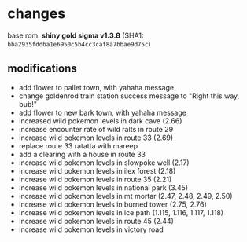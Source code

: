 
# changes

base rom: **shiny gold sigma v1.3.8** (SHA1: `bba2935fddba1e6950c5b4cc3caf8a7bbae9d75c`)

## modifications

+ add flower to pallet town, with yahaha message
+ change goldenrod train station success message to "Right this way, bub!"
+ add flower to new bark town, with yahaha message
+ increased wild pokemon levels in dark cave (2.66)
+ increase encounter rate of wild ralts in route 29
+ increase wild pokemon levels in route 33 (2.69)
+ replace route 33 ratatta with mareep
+ add a clearing with a house in route 33
+ increase wild pokemon levels in slowpoke well (2.17)
+ increase wild pokemon levels in ilex forest (2.18)
+ increase wild pokemon levels in route 35 (2.21)
+ increase wild pokemon levels in national park (3.45)
+ increase wild pokemon levels in mt mortar (2.47, 2.48, 2.49, 2.50)
+ increase wild pokemon levels in burned tower (2.75, 2.76)
+ increase wild pokemon levels in ice path (1.115, 1.116, 1.117, 1.118)
+ increase wild pokemon levels in route 45 (2.44)
+ increase wild pokemon levels in victory road